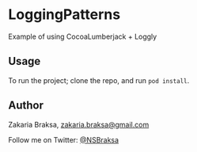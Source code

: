 # LoggingPatterns

Example of using CocoaLumberjack + Loggly

## Usage

To run the project; clone the repo, and run `pod install`.

## Author

Zakaria Braksa, zakaria.braksa@gmail.com

Follow me on Twitter: [@NSBraksa](https://twitter.com/NSBraksa)
